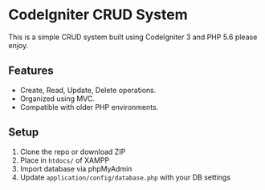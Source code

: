 # CodeIgniter CRUD System

This is a simple CRUD system built using CodeIgniter 3 and PHP 5.6 please enjoy.

## Features
- Create, Read, Update, Delete operations.
- Organized using MVC.
- Compatible with older PHP environments.

## Setup
1. Clone the repo or download ZIP
2. Place in `htdocs/` of XAMPP
3. Import database via phpMyAdmin
4. Update `application/config/database.php` with your DB settings


